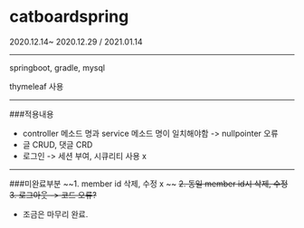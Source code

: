 # catboardspring

2020.12.14~ 2020.12.29 / 2021.01.14

* * *

springboot, gradle, mysql

thymeleaf 사용

* * *
###적용내용
- controller 메소드 명과 service 메소드 명이 일치해야함  -> nullpointer 오류 
- 글 CRUD, 댓글 CRD
- 로그인 -> 세션 부여, 시큐리티 사용 x

* * *

###미완료부분
~~1. member id 삭제, 수정 x ~~
~~2. 동일 member id시 삭제, 수정~~
~~3. 로그아웃 -> 코드 오류?~~

- 조금은 마무리 완료.
